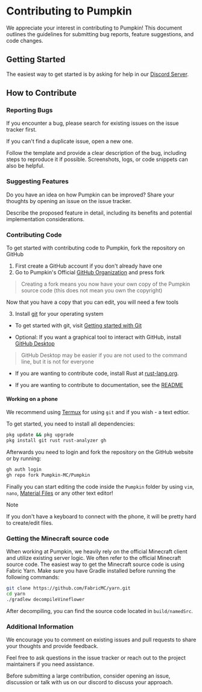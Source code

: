 # Contributing to Pumpkin

We appreciate your interest in contributing to Pumpkin! This document outlines the guidelines for submitting bug reports, feature suggestions, and code changes.

## Getting Started

The easiest way to get started is by asking for help in our [Discord Server](https://discord.gg/wT8XjrjKkf).

## How to Contribute

### Reporting Bugs

If you encounter a bug, please search for existing issues on the issue tracker first.

If you can't find a duplicate issue, open a new one.

Follow the template and provide a clear description of the bug, including steps to reproduce it if possible.
Screenshots, logs, or code snippets can also be helpful.

### Suggesting Features

Do you have an idea on how Pumpkin can be improved? Share your thoughts by opening an issue on the issue tracker.

Describe the proposed feature in detail, including its benefits and potential implementation considerations.

### Contributing Code

To get started with contributing code to Pumpkin, fork the repository on GitHub

1. First create a GitHub account if you don't already have one
2. Go to Pumpkin's Official [GitHub Organization](https://github.com/Pumpkin-MC) and press fork

> Creating a fork means you now have your own copy of the Pumpkin source code (this does not mean you own the copyright)

Now that you have a copy that you can edit, you will need a few tools

3. Install [git](https://git-scm.com/downloads) for your operating system

- To get started with git, visit [Getting started with Git](https://docs.github.com/en/get-started/getting-started-with-git)

- Optional: If you want a graphical tool to interact with GitHub, install [GitHub Desktop](https://desktop.github.com/download)

> GitHub Desktop may be easier if you are not used to the command line, but it is not for everyone

- If you are wanting to contribute code, install Rust at [rust-lang.org](https://rust-lang.org).

- If you are wanting to contribute to documentation, see the [README](https://github.com/Pumpkin-MC/Pumpkin-Website/blob/master/README.md)

#### Working on a phone

We recommend using [Termux](https://github.com/termux/termux-app) for using `git` and if you wish - a text edtior.

To get started, you need to install all dependencies:
```sh
pkg update && pkg upgrade
pkg install git rust rust-analyzer gh
```

Afterwards you need to login and fork the repository on the GitHub website or by running:
```sh
gh auth login
gh repo fork Pumpkin-MC/Pumpkin
```

Finally you can start editing the code inside the `Pumpkin` folder by using `vim`, `nano`, [Material Files](https://github.com/zhanghai/MaterialFiles) or any other text editor!

> [!NOTE]
> If you don't have a keyboard to connect with the phone, it will be pretty hard to create/edit files.

### Getting the Minecraft source code

When working at Pumpkin, we heavily rely on the official Minecraft client and utilize existing server logic. We often refer to the official Minecraft source code.
The easiest way to get the Minecraft source code is using Fabric Yarn. Make sure you have Gradle installed before running the following commands:
```sh
git clone https://github.com/FabricMC/yarn.git
cd yarn
./gradlew decompileVineflower
```

After decompiling, you can find the source code located in `build/namedSrc`.

### Additional Information

We encourage you to comment on existing issues and pull requests to share your thoughts and provide feedback.

Feel free to ask questions in the issue tracker or reach out to the project maintainers if you need assistance.

Before submitting a large contribution, consider opening an issue, discussion or talk with us on our discord to discuss your approach.
